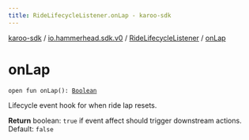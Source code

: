 ```yaml
---
title: RideLifecycleListener.onLap - karoo-sdk
---
```


[karoo-sdk](../../index.html) / [io.hammerhead.sdk.v0](../index.html) / [RideLifecycleListener](index.html) / [onLap](./on-lap.html)

# onLap

`open fun onLap(): `[`Boolean`](https://kotlinlang.org/api/latest/jvm/stdlib/kotlin/-boolean/index.html)

Lifecycle event hook for when ride lap resets.

**Return**
boolean: `true` if event affect should trigger downstream actions.
Default: `false`

